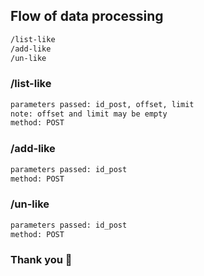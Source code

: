 ## Flow of data processing
```sh
/list-like
/add-like
/un-like
```
### /list-like
```sh
parameters passed: id_post, offset, limit
note: offset and limit may be empty
method: POST
```
### /add-like
```sh
parameters passed: id_post
method: POST
```
### /un-like
```sh
parameters passed: id_post
method: POST
```

### Thank you &#x1F49B;